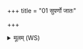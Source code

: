 +++
title = "01 सुपर्णो जातः"

+++
<details><summary>मूलम् (WS)</summary>

सुपर्णो जातः प्रथमस्तस्य त्वं पित्तमासिथ । तु. शौ.सं. १.२४  
तदासुरी युधा जीता रूपं चक्रे वनस्पतीन ॥ १ ॥
</details>